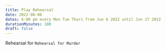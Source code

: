 ```yaml
---
title: Play Rehearsal
date: 2022-06-06
dates: 6:00 pm every Mon Tue Thurs from Jun 6 2022 until Jun 17 2022
durationMinutes: 180
draft: false
---
```

Rehearsal for `Rehearsal for Murder`
